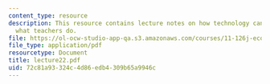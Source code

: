 ```yaml
---
content_type: resource
description: This resource contains lecture notes on how technology can complement
  what teachers do.
file: https://ol-ocw-studio-app-qa.s3.amazonaws.com/courses/11-126j-economics-of-education-spring-2007/72c81a93324c4d86edb4309b65a9946c_lecture22.pdf
file_type: application/pdf
resourcetype: Document
title: lecture22.pdf
uid: 72c81a93-324c-4d86-edb4-309b65a9946c
---
```

